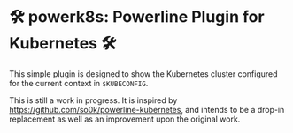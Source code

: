 # :hammer_and_wrench: powerk8s: Powerline Plugin for Kubernetes :hammer_and_wrench:

This simple plugin is designed to show the Kubernetes cluster configured
for the current context in `$KUBECONFIG`.

This is still a work in progress. It is inspired by https://github.com/so0k/powerline-kubernetes,
and intends to be a drop-in replacement as well as an improvement upon the original work.

